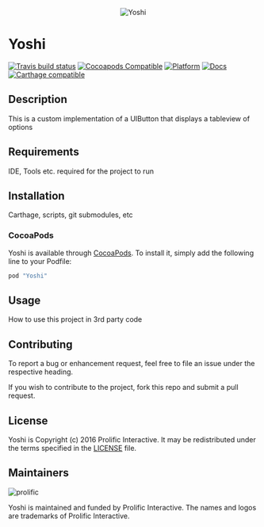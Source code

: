 <p align="center" >
  <img src="Yoshi.png" alt="Yoshi" title="Yoshi">
</p>

# Yoshi

[![Travis build status](https://img.shields.io/travis/ProlificInteractive/Yoshi.svg?style=flat-square)](https://travis-ci.org/ProlificInteractive/Yoshi)
[![Cocoapods Compatible](https://img.shields.io/cocoapods/v/Yoshi.svg?style=flat-square)](https://img.shields.io/cocoapods/v/Yoshi.svg)
[![Platform](https://img.shields.io/cocoapods/p/Yoshi.svg?style=flat-square)](http://cocoadocs.org/docsets/Yoshi)
[![Docs](https://img.shields.io/cocoapods/metrics/doc-percent/Yoshi.svg?style=flat-square)](http://cocoadocs.org/docsets/Yoshi)
[![Carthage compatible](https://img.shields.io/badge/Carthage-compatible-4BC51D.svg?style=flat)](https://github.com/Carthage/Carthage)

## Description

This is a custom implementation of a UIButton that displays a tableview of options

## Requirements

IDE, Tools etc. required for the project to run

## Installation

Carthage, scripts, git submodules, etc

### CocoaPods
Yoshi is available through [CocoaPods](http://cocoapods.org). To install
it, simply add the following line to your Podfile:

```ruby
pod "Yoshi"
```

## Usage

How to use this project in 3rd party code

## Contributing

To report a bug or enhancement request, feel free to file an issue under the respective heading.

If you wish to contribute to the project, fork this repo and submit a pull request.

## License

Yoshi is Copyright (c) 2016 Prolific Interactive. It may be redistributed under the terms specified in the [LICENSE] file.

[LICENSE]: /LICENSE

## Maintainers

![prolific](https://s3.amazonaws.com/prolificsitestaging/logos/Prolific_Logo_Full_Color.png)

Yoshi is maintained and funded by Prolific Interactive. The names and logos are trademarks of Prolific Interactive.

